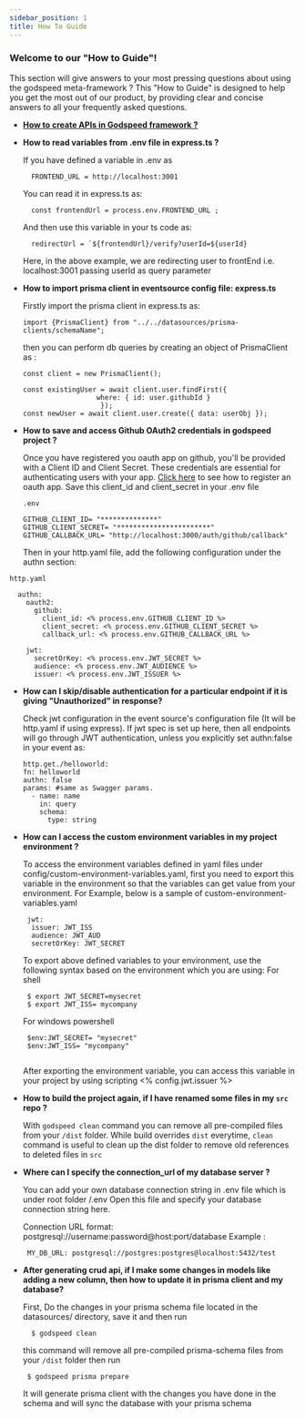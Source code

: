 ```yaml
---
sidebar_position: 1
title: How To Guide
---
```

### Welcome to our "How to Guide"!

This section will give answers to your most pressing questions about using the godspeed meta-framework ? This "How to Guide" is designed to help you get the most out of our product, by providing clear and concise answers to all your frequently asked questions.
<!-- It is designed to be easy to follow and understand, with step-by-step instructions and screenshots to help illustrate each process.  -->

- **[How to create APIs in Godspeed framework ?](/docs/microservices-framework/how-to-guides/create-api.md)**

- **How to read variables from .env file in express.ts ?**

  If you have defined a variable in .env as
  ```
    FRONTEND_URL = http://localhost:3001
  ```
  You can read it in express.ts as:
  ```
    const frontendUrl = process.env.FRONTEND_URL ;
  ```
  And then use this variable in your ts code as:
  ```
    redirectUrl = `${frontendUrl}/verify?userId=${userId}
  ```
  Here, in the above example, we are redirecting user to frontEnd i.e. localhost:3001 passing userId as query parameter 

- **How to import prisma client in eventsource config file: express.ts**  

  Firstly import the prisma client in express.ts as:
  ```
  import {PrismaClient} from "../../datasources/prisma-clients/schemaName";
  ```
  then you can perform db queries by creating an object of PrismaClient as :
  ```
  const client = new PrismaClient();

  const existingUser = await client.user.findFirst({
       			 	where: { id: user.githubId }
     				 });
  const newUser = await client.user.create({ data: userObj });
  ```

- **How to save and access Github OAuth2 credentials in godspeed project ?**

  Once you have registered you oauth app on github, you'll be provided with a Client ID and Client Secret. These credentials are essential for authenticating users with your app. [Click here](https://docs.github.com/en/apps/oauth-apps/building-oauth-apps/creating-an-oauth-app) to see how to register an oauth app.
  Save this client_id and client_secret in your .env file
  ```
  .env

  GITHUB_CLIENT_ID= "**************"  
  GITHUB_CLIENT_SECRET= "***********************"  
  GITHUB_CALLBACK_URL= "http://localhost:3000/auth/github/callback"

  ```
  Then in your http.yaml file, add the following configuration under the authn section:
```
http.yaml

  authn:
    oauth2:
      github:
        client_id: <% process.env.GITHUB_CLIENT_ID %>  
        client_secret: <% process.env.GITHUB_CLIENT_SECRET %>    
        callback_url: <% process.env.GITHUB_CALLBACK_URL %>

    jwt:
      secretOrKey: <% process.env.JWT_SECRET %>  
      audience: <% process.env.JWT_AUDIENCE %>     
      issuer: <% process.env.JWT_ISSUER %>   
```

- **How can I skip/disable authentication for a particular endpoint if it is giving "Unauthorized" in response?**

  Check jwt configuration in the event source's configuration file (It will be http.yaml if using express). If jwt spec is set up here, then all endpoints will go through JWT authentication, unless you explicitly set authn:false in your event as:
  ```
  http.get./helloworld:
  fn: helloworld
  authn: false
  params: #same as Swagger params.
    - name: name
      in: query
      schema:
        type: string
  ```

- **How can I access the custom environment variables in my project environment ?**

  To access the environment variables defined in yaml files under config/custom-environment-variables.yaml, first
  you need to export this variable in the environment so that the variables can get value from your environment.
  For Example, below is a sample of custom-environment-variables.yaml 
  ```
   jwt:
    issuer: JWT_ISS
    audience: JWT_AUD
    secretOrKey: JWT_SECRET
  ```
  To export above defined variables to your environment, use the following syntax based on the environment which you are using:
  For shell
   ```
    $ export JWT_SECRET=mysecret
    $ export JWT_ISS= mycompany
   ```
  For windows powershell
   ```
    $env:JWT_SECRET= "mysecret"
    $env:JWT_ISS= "mycompany"
     
   ```
  After exporting the environment variable, you can access this variable in your project by using 
  scripting <% config.jwt.issuer %>

- **How to build the project again, if I have renamed some files in my `src` repo ?**

  With `godspeed clean` command you can remove all pre-compiled files from your `/dist` folder. While build overrides `dist` everytime, `clean` command is useful to clean up the  dist folder to remove old references to deleted files in `src`

- **Where can I specify the connection_url of my database server ?**
 
  You can add your own database connection string in .env file which is under root folder /.env
  Open this file and specify your database connection string here.

  Connection URL format: postgresql://username:password@host:port/database
  Example : 
   ```
    MY_DB_URL: postgresql://postgres:postgres@localhost:5432/test
   ```

- **After generating crud api, if I make some changes in models like adding a new   column, then how to update it in prisma client and my database?**

  First, Do the changes in your prisma schema file located in the datasources/ directory, save it and then run 
   ``` 
     $ godspeed clean
   ```
  this command will remove all pre-compiled prisma-schema files from your `/dist` folder then run
   ```
    $ godspeed prisma prepare
   ```
  It will generate prisma client with the changes you have done in the schema and will sync the database with your  prisma schema